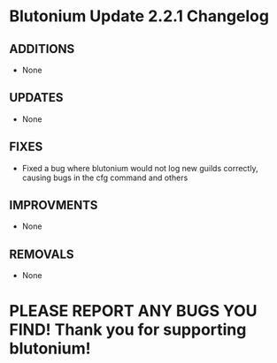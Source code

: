 # Blutonium Update 2.2.1 Changelog

## ADDITIONS
- None
## UPDATES
- None
## FIXES
- Fixed a bug where blutonium would not log new guilds correctly, causing bugs in the cfg command and others
## IMPROVMENTS
- None
## REMOVALS
- None
# PLEASE REPORT ANY BUGS YOU FIND! Thank you for supporting blutonium!